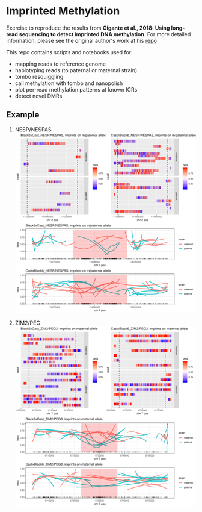 # Imprinted Methylation

Exercise to reproduce the results from __Gigante et al., 2018: Using long-read sequencing to detect imprinted DNA methylation__. For more detailed information, please see the original author's work at his [repo](https://github.com/scottgigante/haplotyped-methylome)

This repo contains scripts and notebooks used for:

- mapping reads to reference genome
- haplotyping reads (to paternal or maternal strain)
- tombo resquiggling
- call methylation with tombo and nanopolish
- plot per-read methylation patterns at known ICRs
- detect novel DMRs

## Example

1. NESP/NESPAS
![ICR1](examples/example1.png)

2. ZIM2/PEG
![ICR2](examples/example2.png)
